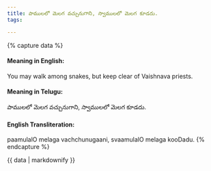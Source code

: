 ```yaml
---
title: పాములలో మెలగ వచ్చునుగాని, స్వాములలో మెలగ కూడదు.
tags:

---
```


{% capture data %}
#### Meaning in English:
You may walk among snakes, but keep clear of Vaishnava priests.

#### Meaning in Telugu:
పాములలో మెలగ వచ్చునుగాని, స్వాములలో మెలగ కూడదు.

#### English Transliteration:
paamulalO melaga vachchunugaani, svaamulalO melaga kooDadu.
{% endcapture %}

{{ data | markdownify }}

